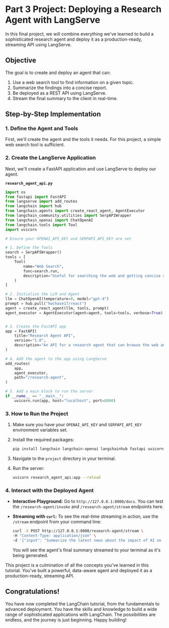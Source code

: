 # Part 3 Project: Deploying a Research Agent with LangServe

In this final project, we will combine everything we've learned to build a sophisticated research agent and deploy it as a production-ready, streaming API using LangServe.

## Objective

The goal is to create and deploy an agent that can:
1.  Use a web search tool to find information on a given topic.
2.  Summarize the findings into a concise report.
3.  Be deployed as a REST API using LangServe.
4.  Stream the final summary to the client in real-time.

## Step-by-Step Implementation

### 1. Define the Agent and Tools

First, we'll create the agent and the tools it needs. For this project, a simple web search tool is sufficient.

### 2. Create the LangServe Application

Next, we'll create a FastAPI application and use LangServe to deploy our agent.

**`research_agent_api.py`**

```python
import os
from fastapi import FastAPI
from langserve import add_routes
from langchain import hub
from langchain.agents import create_react_agent, AgentExecutor
from langchain_community.utilities import SerpAPIWrapper
from langchain_openai import ChatOpenAI
from langchain.tools import Tool
import uvicorn

# Ensure your OPENAI_API_KEY and SERPAPI_API_KEY are set

# 1. Define the Tools
search = SerpAPIWrapper()
tools = [
    Tool(
        name="Web Search",
        func=search.run,
        description="Useful for searching the web and getting concise answers to factual questions.",
    )
]

# 2. Initialize the LLM and Agent
llm = ChatOpenAI(temperature=0, model="gpt-4")
prompt = hub.pull("hwchase17/react")
agent = create_react_agent(llm, tools, prompt)
agent_executor = AgentExecutor(agent=agent, tools=tools, verbose=True)


# 3. Create the FastAPI app
app = FastAPI(
    title="Research Agent API",
    version="1.0",
    description="An API for a research agent that can browse the web and summarize findings.",
)

# 4. Add the agent to the app using LangServe
add_routes(
    app,
    agent_executor,
    path="/research-agent",
)

# 5. Add a main block to run the server
if __name__ == "__main__":
    uvicorn.run(app, host="localhost", port=8000)
```

### 3. How to Run the Project

1.  Make sure you have your `OPENAI_API_KEY` and `SERPAPI_API_KEY` environment variables set.
2.  Install the required packages:

    ```bash
    pip install langchain langchain-openai langchainhub fastapi uvicorn serpapi
    ```
3.  Navigate to the `project` directory in your terminal.
4.  Run the server:

    ```bash
    uvicorn research_agent_api:app --reload
    ```

### 4. Interact with the Deployed Agent

*   **Interactive Playground:** Go to `http://127.0.0.1:8000/docs`. You can test the `/research-agent/invoke` and `/research-agent/stream` endpoints here.
*   **Streaming with `curl`:** To see the real-time streaming in action, use the `/stream` endpoint from your command line:

    ```bash
    curl -X POST http://127.0.0.1:8000/research-agent/stream \
    -H "Content-Type: application/json" \
    -d '{"input": "Summarize the latest news about the impact of AI on the job market."}'
    ```
    You will see the agent's final summary streamed to your terminal as it's being generated.

This project is a culmination of all the concepts you've learned in this tutorial. You've built a powerful, data-aware agent and deployed it as a production-ready, streaming API.

## Congratulations!

You have now completed the LangChain tutorial, from the fundamentals to advanced deployment. You have the skills and knowledge to build a wide range of sophisticated applications with LangChain. The possibilities are endless, and the journey is just beginning. Happy building!
